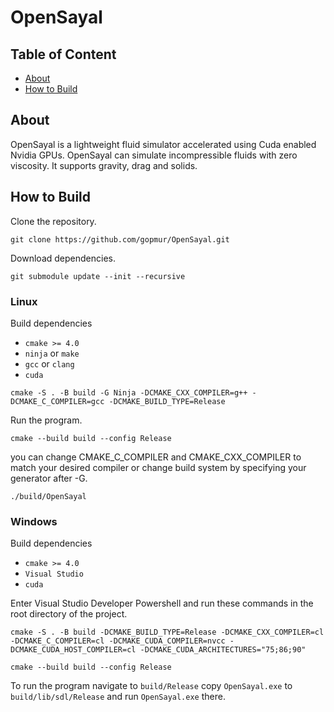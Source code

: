 # OpenSayal

## Table of Content

- [About](About)
- [How to Build](HowtoBuild)

## About

OpenSayal is a lightweight fluid simulator accelerated using Cuda enabled Nvidia GPUs. OpenSayal can simulate incompressible fluids with zero viscosity. It supports gravity, drag and solids.

## How to Build

Clone the repository.

```shell
git clone https://github.com/gopmur/OpenSayal.git
```

Download dependencies.

```shell
git submodule update --init --recursive
```

### Linux

Build dependencies

- `cmake >= 4.0`
- `ninja` or `make`
- `gcc` or `clang`
- `cuda`

```shell
cmake -S . -B build -G Ninja -DCMAKE_CXX_COMPILER=g++ -DCMAKE_C_COMPILER=gcc -DCMAKE_BUILD_TYPE=Release
```

Run the program.

```shell
cmake --build build --config Release
```

you can change CMAKE_C_COMPILER and CMAKE_CXX_COMPILER to match your desired compiler or change build system by specifying your generator after -G.

```shell
./build/OpenSayal
```

### Windows

Build dependencies

- `cmake >= 4.0`
- `Visual Studio`
- `cuda`

Enter Visual Studio Developer Powershell and run these commands in the root directory of the project.

```shell
cmake -S . -B build -DCMAKE_BUILD_TYPE=Release -DCMAKE_CXX_COMPILER=cl -DCMAKE_C_COMPILER=cl -DCMAKE_CUDA_COMPILER=nvcc -DCMAKE_CUDA_HOST_COMPILER=cl -DCMAKE_CUDA_ARCHITECTURES="75;86;90"
```

```shell
cmake --build build --config Release
```

To run the program navigate to `build/Release` copy `OpenSayal.exe` to `build/lib/sdl/Release` and run `OpenSayal.exe` there.  
